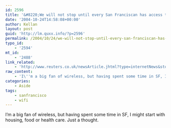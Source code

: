 ```yaml
---
id: 2596
title: '&#8220;We will not stop until every San Franciscan has access to free wireless&#8221;'
date: '2004-10-24T14:58:08+00:00'
author: Kellan
layout: post
guid: 'http://lm.quxx.info/?p=2596'
permalink: /2004/10/24/we-will-not-stop-until-every-san-franciscan-has-access-to-free-wireless/
typo_id:
    - '2594'
mt_id:
    - '2488'
link_related:
    - 'http://www.reuters.co.uk/newsArticle.jhtml?type=internetNews&storyID=6576933&section=news.nyud.net:8090'
raw_content:
    - 'I\''m a big fan of wireless, but having spent some time in SF, I might start with housing, food or health care.  Just a thought.'
categories:
    - Aside
tags:
    - sanfrancisco
    - wifi
---
```


I’m a big fan of wireless, but having spent some time in SF, I might start with housing, food or health care. Just a thought.